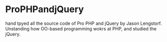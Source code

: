 # ProPHPandjQuery
hand tpyed all the source code of Pro PHP and jQuery by Jason Lengstorf.
Unstanding how OO-based programming wokrs at PHP, and studied the jQuery.
